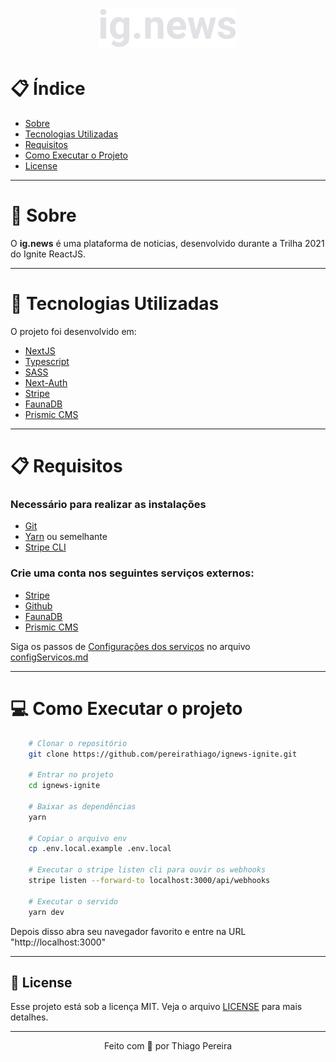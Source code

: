 <h1 align="center">
  <img alt="Logo" src="./public/images/logo.svg" alt="ig.News">
</h1>


# :clipboard: Índice

- [Sobre](#sobre)
- [Tecnologias Utilizadas](#tecnologias)
- [Requisitos](#requisitos)
- [Como Executar o Projeto](#executar)
- [License](#license)

---

<a id="sobre"></a>

# :scroll: Sobre

 O <b>ig.news</b> é uma plataforma de noticias, desenvolvido durante a Trilha 2021 do Ignite ReactJS.



 ---

 <a id="tecnologias"></a>

 # :rocket: Tecnologias Utilizadas

 O projeto foi desenvolvido em:

 - [NextJS](https://nextjs.org/)
 - [Typescript](https://www.typescriptlang.org/)
 - [SASS](https://sass-lang.com/)
 - [Next-Auth](https://next-auth.js.org/)
 - [Stripe](https://stripe.com/br)
 - [FaunaDB](https://fauna.com/)
 - [Prismic CMS](https://prismic.io/)

 ---

 <a id="requisitos"></a>

 # :clipboard: Requisitos

 ### Necessário para realizar as instalações

 - [Git](https://git-scm.com/)
 - [Yarn](https://classic.yarnpkg.com) ou semelhante
 - [Stripe CLI](https://stripe.com/docs/stripe-cli)

 ### Crie uma conta nos seguintes serviços externos:
 
 - [Stripe](https://stripe.com/)
 - [Github](https://github.com//)
 - [FaunaDB](https://fauna.com/)
 - [Prismic CMS](https://prismic.io/)

 Siga os passos de [Configurações dos serviços](./configServicos.md) no arquivo [configServicos.md](./configServicos.md)

 ---

 <a id="executar"></a>

# :computer: Como Executar o projeto

```bash
    # Clonar o repositório
    git clone https://github.com/pereirathiago/ignews-ignite.git

    # Entrar no projeto
    cd ignews-ignite

    # Baixar as dependências
    yarn

    # Copiar o arquivo env
    cp .env.local.example .env.local

    # Executar o stripe listen cli para ouvir os webhooks
    stripe listen --forward-to localhost:3000/api/webhooks

    # Executar o servido
    yarn dev
```
Depois disso abra seu navegador favorito e entre na URL "http://localhost:3000"

---

<a id="license"><a>

## :memo: License

Esse projeto está sob a licença MIT. Veja o arquivo [LICENSE](LICENSE) para mais detalhes.

---

<p align="center">
    Feito com 💜 por Thiago Pereira
</p>
